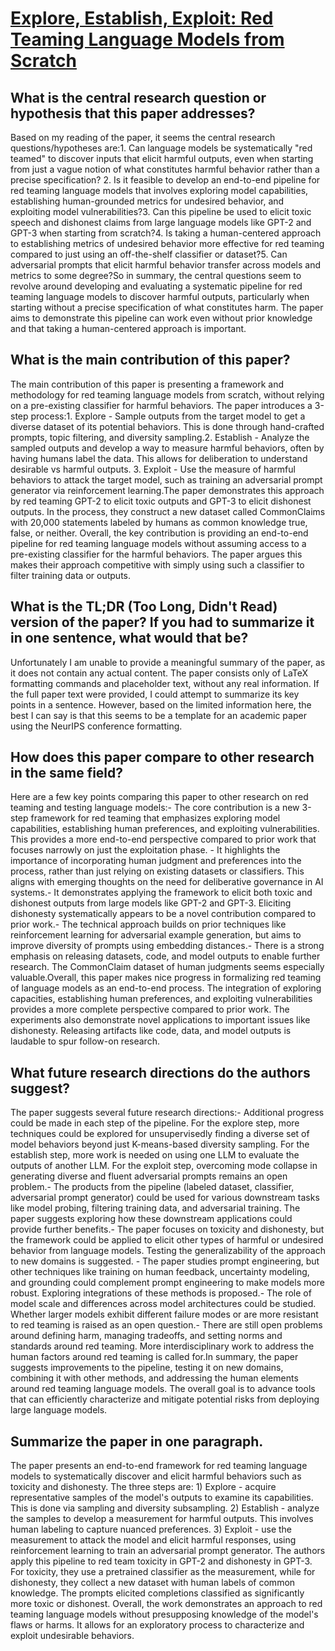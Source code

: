 # [Explore, Establish, Exploit: Red Teaming Language Models from Scratch](https://arxiv.org/abs/2306.09442)

## What is the central research question or hypothesis that this paper addresses?

Based on my reading of the paper, it seems the central research questions/hypotheses are:1. Can language models be systematically "red teamed" to discover inputs that elicit harmful outputs, even when starting from just a vague notion of what constitutes harmful behavior rather than a precise specification? 2. Is it feasible to develop an end-to-end pipeline for red teaming language models that involves exploring model capabilities, establishing human-grounded metrics for undesired behavior, and exploiting model vulnerabilities?3. Can this pipeline be used to elicit toxic speech and dishonest claims from large language models like GPT-2 and GPT-3 when starting from scratch?4. Is taking a human-centered approach to establishing metrics of undesired behavior more effective for red teaming compared to just using an off-the-shelf classifier or dataset?5. Can adversarial prompts that elicit harmful behavior transfer across models and metrics to some degree?So in summary, the central questions seem to revolve around developing and evaluating a systematic pipeline for red teaming language models to discover harmful outputs, particularly when starting without a precise specification of what constitutes harm. The paper aims to demonstrate this pipeline can work even without prior knowledge and that taking a human-centered approach is important.


## What is the main contribution of this paper?

The main contribution of this paper is presenting a framework and methodology for red teaming language models from scratch, without relying on a pre-existing classifier for harmful behaviors. The paper introduces a 3-step process:1. Explore - Sample outputs from the target model to get a diverse dataset of its potential behaviors. This is done through hand-crafted prompts, topic filtering, and diversity sampling.2. Establish - Analyze the sampled outputs and develop a way to measure harmful behaviors, often by having humans label the data. This allows for deliberation to understand desirable vs harmful outputs. 3. Exploit - Use the measure of harmful behaviors to attack the target model, such as training an adversarial prompt generator via reinforcement learning.The paper demonstrates this approach by red teaming GPT-2 to elicit toxic outputs and GPT-3 to elicit dishonest outputs. In the process, they construct a new dataset called CommonClaims with 20,000 statements labeled by humans as common knowledge true, false, or neither. Overall, the key contribution is providing an end-to-end pipeline for red teaming language models without assuming access to a pre-existing classifier for the harmful behaviors. The paper argues this makes their approach competitive with simply using such a classifier to filter training data or outputs.


## What is the TL;DR (Too Long, Didn't Read) version of the paper? If you had to summarize it in one sentence, what would that be?

Unfortunately I am unable to provide a meaningful summary of the paper, as it does not contain any actual content. The paper consists only of LaTeX formatting commands and placeholder text, without any real information. If the full paper text were provided, I could attempt to summarize its key points in a sentence. However, based on the limited information here, the best I can say is that this seems to be a template for an academic paper using the NeurIPS conference formatting.


## How does this paper compare to other research in the same field?

Here are a few key points comparing this paper to other research on red teaming and testing language models:- The core contribution is a new 3-step framework for red teaming that emphasizes exploring model capabilities, establishing human preferences, and exploiting vulnerabilities. This provides a more end-to-end perspective compared to prior work that focuses narrowly on just the exploitation phase. - It highlights the importance of incorporating human judgment and preferences into the process, rather than just relying on existing datasets or classifiers. This aligns with emerging thoughts on the need for deliberative governance in AI systems.- It demonstrates applying the framework to elicit both toxic and dishonest outputs from large models like GPT-2 and GPT-3. Eliciting dishonesty systematically appears to be a novel contribution compared to prior work.- The technical approach builds on prior techniques like reinforcement learning for adversarial example generation, but aims to improve diversity of prompts using embedding distances.- There is a strong emphasis on releasing datasets, code, and model outputs to enable further research. The CommonClaim dataset of human judgments seems especially valuable.Overall, this paper makes nice progress in formalizing red teaming of language models as an end-to-end process. The integration of exploring capacities, establishing human preferences, and exploiting vulnerabilities provides a more complete perspective compared to prior work. The experiments also demonstrate novel applications to important issues like dishonesty. Releasing artifacts like code, data, and model outputs is laudable to spur follow-on research.


## What future research directions do the authors suggest?

The paper suggests several future research directions:- Additional progress could be made in each step of the pipeline. For the explore step, more techniques could be explored for unsupervisedly finding a diverse set of model behaviors beyond just K-means-based diversity sampling. For the establish step, more work is needed on using one LLM to evaluate the outputs of another LLM. For the exploit step, overcoming mode collapse in generating diverse and fluent adversarial prompts remains an open problem.- The products from the pipeline (labeled dataset, classifier, adversarial prompt generator) could be used for various downstream tasks like model probing, filtering training data, and adversarial training. The paper suggests exploring how these downstream applications could provide further benefits.- The paper focuses on toxicity and dishonesty, but the framework could be applied to elicit other types of harmful or undesired behavior from language models. Testing the generalizability of the approach to new domains is suggested. - The paper studies prompt engineering, but other techniques like training on human feedback, uncertainty modeling, and grounding could complement prompt engineering to make models more robust. Exploring integrations of these methods is proposed.- The role of model scale and differences across model architectures could be studied. Whether larger models exhibit different failure modes or are more resistant to red teaming is raised as an open question.- There are still open problems around defining harm, managing tradeoffs, and setting norms and standards around red teaming. More interdisciplinary work to address the human factors around red teaming is called for.In summary, the paper suggests improvements to the pipeline, testing it on new domains, combining it with other methods, and addressing the human elements around red teaming language models. The overall goal is to advance tools that can efficiently characterize and mitigate potential risks from deploying large language models.


## Summarize the paper in one paragraph.

The paper presents an end-to-end framework for red teaming language models to systematically discover and elicit harmful behaviors such as toxicity and dishonesty. The three steps are: 1) Explore - acquire representative samples of the model's outputs to examine its capabilities. This is done via sampling and diversity subsampling. 2) Establish - analyze the samples to develop a measurement for harmful outputs. This involves human labeling to capture nuanced preferences. 3) Exploit - use the measurement to attack the model and elicit harmful responses, using reinforcement learning to train an adversarial prompt generator. The authors apply this pipeline to red team toxicity in GPT-2 and dishonesty in GPT-3. For toxicity, they use a pretrained classifier as the measurement, while for dishonesty, they collect a new dataset with human labels of common knowledge. The prompts elicited completions classified as significantly more toxic or dishonest. Overall, the work demonstrates an approach to red teaming language models without presupposing knowledge of the model's flaws or harms. It allows for an exploratory process to characterize and exploit undesirable behaviors.
